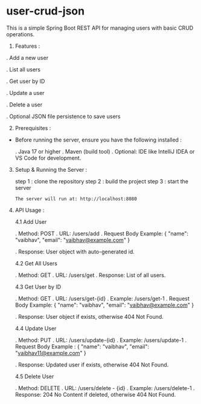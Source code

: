 # user-crud-json

This is a simple Spring Boot REST API for managing users with basic CRUD operations. 


1. Features :

  . Add a new user

  . List all users

  . Get user by ID

  . Update a user

  . Delete a user

  . Optional JSON file persistence to save users


2. Prerequisites :

  * Before running the server, ensure you have the following installed :

    . Java 17 or higher
    . Maven (build tool)
    . Optional: IDE like IntelliJ IDEA or VS Code for development.


3. Setup & Running the Server :

   step 1 : clone the repository
   step 2 : build the project
   step 3 : start the server

       The server will run at: http://localhost:8080


4. API Usage :

   4.1 Add User
   
     . Method: POST
     . URL: /users/add
     . Request Body Example:
            {
              "name": "vaibhav",
              "email": "vaibhav@example.com"
            }
   
     . Response: User object with auto-generated id.


   4.2 Get All Users

      . Method: GET
      . URL: /users/get
      . Response: List of all users.


   4.3 Get User by ID

      . Method: GET
      . URL: /users/get-{id}
      . Example: /users/get-1
      . Request Body Example:
             {
              "name": "vaibhav",
              "email": "vaibhav@example.com"
            }
   
      . Response: User object if exists, otherwise 404 Not Found.


   4.4 Update User

      . Method: PUT
      . URL: /users/update-{id}
      . Example: /users/update-1
      . Request Body Example :
               {
                 "name": "vaibhav",
                 "email": "vaibhav11@example.com"
               }

      . Response: Updated user if exists, otherwise 404 Not Found.


   4.5 Delete User

      . Method: DELETE
      . URL: /users/delete - {id}
      . Example: /users/delete-1
      . Response: 204 No Content if deleted, otherwise 404 Not Found.
   
       





     
   

          



   
   
